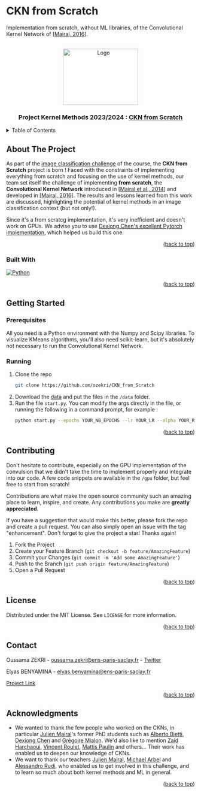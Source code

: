 # CKN from Scratch
Implementation from scratch, without ML librairies, of the Convolutional Kernel Network of [[Mairal, 2016](https://proceedings.neurips.cc/paper_files/paper/2016/file/fc8001f834f6a5f0561080d134d53d29-Paper.pdf)].

<!-- Improved compatibility of back to top link: See: https://github.com/othneildrew/Best-README-Template/pull/73 -->
<a name="readme-top"></a>
<!--
*** Thanks for checking out the Best-README-Template. If you have a suggestion
*** that would make this better, please fork the repo and create a pull request
*** or simply open an issue with the tag "enhancement".
*** Don't forget to give the project a star!
*** Thanks again! Now go create something AMAZING! :D
-->



<!-- PROJECT SHIELDS -->
<!--
*** I'm using markdown "reference style" links for readability.
*** Reference links are enclosed in brackets [ ] instead of parentheses ( ).
*** See the bottom of this document for the declaration of the reference variables
*** for contributors-url, forks-url, etc. This is an optional, concise syntax you may use.
*** https://www.markdownguide.org/basic-syntax/#reference-style-links
-->


<!-- PROJECT LOGO -->
<br />
<div align="center">
  <a href="https://www.master-mva.com/">
    <img src="https://github.com/ozekri/CKN_from_Scratch/blob/main/CKN.png" alt="Logo" width="200" height="150">
  </a>
<h3 align="center">Project Kernel Methods 2023/2024 : <a href="https://github.com/ozekri/CKN_from_Scratch">CKN from Scratch</a></h3>

</div>


<!-- TABLE OF CONTENTS -->
<details>
  <summary>Table of Contents</summary>
  <ol>
    <li>
      <a href="#about-the-project">About The Project</a>
      <ul>
        <li><a href="#built-with">Built With</a></li>
      </ul>
    </li>
    <li>
      <a href="#getting-started">Getting Started</a>
      <ul>
        <li><a href="#prerequisites">Prerequisites</a></li>
        <li><a href="#installation">Installation</a></li>
      </ul>
    </li>
    <li><a href="#usage">Usage</a></li>
    <li><a href="#roadmap">Roadmap</a></li>
    <li><a href="#contributing">Contributing</a></li>
    <li><a href="#license">License</a></li>
    <li><a href="#contact">Contact</a></li>
    <li><a href="#acknowledgments">Acknowledgments</a></li>
  </ol>
</details>



<!-- ABOUT THE PROJECT -->
## About The Project

As part of the [image classification challenge](https://www.kaggle.com/competitions/data-challenge-kernel-methods-2023-2024-extension/leaderboard) of the course, the **CKN from Scratch** project is born ! Faced with the constraints of implementing everything from scratch and focusing on the use of kernel methods, our team set itself the challenge of implementing **from scratch**, the **Convolutional Kernel Network** introduced in [[Mairal et al., 2014](https://proceedings.neurips.cc/paper_files/paper/2014/file/81ca0262c82e712e50c580c032d99b60-Paper.pdf)] and developed in [[Mairal, 2016](https://proceedings.neurips.cc/paper_files/paper/2016/file/fc8001f834f6a5f0561080d134d53d29-Paper.pdf)]. The results and lessons learned from this work are discussed, highlighting the potential of kernel methods in an image classification context (but not only!).

Since it's a from scratcg implementation, it's very inefficient and doesn't work on GPUs. We advise you to use [Dexiong Chen's excellent Pytorch implementation](https://github.com/claying/CKN-Pytorch-image), which helped us build this one.

<p align="right">(<a href="#readme-top">back to top</a>)</p>

### Built With

[![Python][Python]][Python-url]


<p align="right">(<a href="#readme-top">back to top</a>)</p>



<!-- GETTING STARTED -->
## Getting Started

### Prerequisites

All you need is a Python environment with the Numpy and Scipy libraries. To visualize KMeans algorithms, you'll also need scikit-learn, but it's absolutely not necessary to run the Convolutional Kernel Network.

### Running

1. Clone the repo
   ```sh
   git clone https://github.com/ozekri/CKN_from_Scratch
   ```
2. Download the [data](https://www.kaggle.com/competitions/data-challenge-kernel-methods-2023-2024-extension/data) and put the files in the `/data` folder.
3. Run the file `start.py`. You can modify the args directly in the file, or running the following in a command prompt, for example :
   ```sh
   python start.py --epochs YOUR_NB_EPOCHS --lr YOUR_LR --alpha YOUR_REG_FACTOR --model YOUR_MODEL
   ```
<p align="right">(<a href="#readme-top">back to top</a>)</p>



<!-- CONTRIBUTING -->
## Contributing

Don't hesitate to contribute, especially on the GPU implementation of the convulsion that we didn't take the time to implement properly and integrate into our code. A few code snippets are available in the `/gpu` folder, but feel free to start from scratch!

Contributions are what make the open source community such an amazing place to learn, inspire, and create. Any contributions you make are **greatly appreciated**.

If you have a suggestion that would make this better, please fork the repo and create a pull request. You can also simply open an issue with the tag "enhancement".
Don't forget to give the project a star! Thanks again!

1. Fork the Project
2. Create your Feature Branch (`git checkout -b feature/AmazingFeature`)
3. Commit your Changes (`git commit -m 'Add some AmazingFeature'`)
4. Push to the Branch (`git push origin feature/AmazingFeature`)
5. Open a Pull Request

<p align="right">(<a href="#readme-top">back to top</a>)</p>



<!-- LICENSE -->
## License

Distributed under the MIT License. See `LICENSE` for more information.

<p align="right">(<a href="#readme-top">back to top</a>)</p>



<!-- CONTACT -->
## Contact

Oussama ZEKRI - oussama.zekri@ens-paris-saclay.fr - [Twitter](https://twitter.com/oussamazekri_)

Elyas BENYAMINA - elyas.benyamina@ens-paris-saclay.fr

[Project Link](https://github.com/ozekri/CKN_from_Scratch)

<p align="right">(<a href="#readme-top">back to top</a>)</p>



<!-- ACKNOWLEDGMENTS -->
## Acknowledgments

* We wanted to thank the few people who worked on the CKNs, in particular [Julien Mairal](https://lear.inrialpes.fr/people/mairal/)'s former PhD students such as [Alberto Bietti](https://alberto.bietti.me/), [Dexiong Chen](https://dexiong.me/) and [Grégoire Mialon](https://gregoiremialon.github.io/). We'd also like to mention [Zaid Harchaoui](https://scholar.google.fr/citations?user=yCyR-TsAAAAJ&hl=fr), [Vincent Roulet](https://vroulet.github.io/), [Mattis Paulin](https://lear.inrialpes.fr/people/paulin/) and others... Their work has enabled us to deepen our knowledge of CKNs.
* We want to thank our teachers [Julien Mairal](https://lear.inrialpes.fr/people/mairal/), [Michael Arbel](https://michaelarbel.github.io/) and [Alessandro Rudi](https://www.di.ens.fr/~rudi/), who enabled us to get involved in this challenge, and to learn so much about both kernel methods and ML in general.


<p align="right">(<a href="#readme-top">back to top</a>)</p>



<!-- MARKDOWN LINKS & IMAGES -->
<!-- https://www.markdownguide.org/basic-syntax/#reference-style-links -->
[contributors-shield]: https://img.shields.io/github/contributors/elyasbny/elyasbny.svg?style=for-the-badge
[contributors-url]: https://github.com/elyasbny
[forks-shield]: https://img.shields.io/github/forks/github_username/repo_name.svg?style=for-the-badge
[forks-url]: https://github.com/github_username/repo_name/network/members
[stars-shield]: https://img.shields.io/github/stars/github_username/repo_name.svg?style=for-the-badge
[stars-url]: https://github.com/github_username/repo_name/stargazers
[issues-shield]: https://img.shields.io/github/issues/github_username/repo_name.svg?style=for-the-badge
[issues-url]: https://github.com/github_username/repo_name/issues
[license-shield]: https://img.shields.io/github/license/github_username/repo_name.svg?style=for-the-badge
[license-url]: https://github.com/github_username/repo_name/blob/master/LICENSE.txt
[linkedin-shield]: https://img.shields.io/badge/-LinkedIn-black.svg?style=for-the-badge&logo=linkedin&colorB=555
[linkedin-url]: https://linkedin.com/in/linkedin_username
[product-screenshot]: images/screenshot.png
[Python]: https://img.shields.io/badge/python-3670A0?style=for-the-badge&logo=python&logoColor=ffdd54
[Python-url]: https://www.python.org/
[Next.js]: https://img.shields.io/badge/next.js-000000?style=for-the-badge&logo=nextdotjs&logoColor=white
[Next-url]: https://nextjs.org/
[React.js]: https://img.shields.io/badge/React-20232A?style=for-the-badge&logo=react&logoColor=61DAFB
[React-url]: https://reactjs.org/
[Vue.js]: https://img.shields.io/badge/Vue.js-35495E?style=for-the-badge&logo=vuedotjs&logoColor=4FC08D
[Vue-url]: https://vuejs.org/
[Angular.io]: https://img.shields.io/badge/Angular-DD0031?style=for-the-badge&logo=angular&logoColor=white
[Angular-url]: https://angular.io/
[Svelte.dev]: https://img.shields.io/badge/Svelte-4A4A55?style=for-the-badge&logo=svelte&logoColor=FF3E00
[Svelte-url]: https://svelte.dev/
[Laravel.com]: https://img.shields.io/badge/Laravel-FF2D20?style=for-the-badge&logo=laravel&logoColor=white
[Laravel-url]: https://laravel.com
[Bootstrap.com]: https://img.shields.io/badge/Bootstrap-563D7C?style=for-the-badge&logo=bootstrap&logoColor=white
[Bootstrap-url]: https://getbootstrap.com
[JQuery.com]: https://img.shields.io/badge/jQuery-0769AD?style=for-the-badge&logo=jquery&logoColor=white
[JQuery-url]: https://jquery.com 
